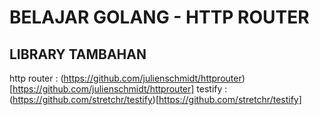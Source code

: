 # BELAJAR GOLANG - HTTP ROUTER

## LIBRARY TAMBAHAN

http router : (https://github.com/julienschmidt/httprouter)[https://github.com/julienschmidt/httprouter]
testify : (https://github.com/stretchr/testify)[https://github.com/stretchr/testify]
